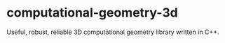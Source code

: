 # computational-geometry-3d
 Useful, robust, reliable 3D computational geometry library written in C++.
